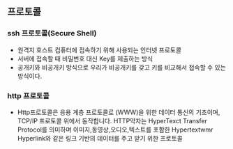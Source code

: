 ## 프로토콜


### ssh 프로토콜(Secure Shell) 

-  원격지 호스트 컴퓨터에 접속하기 위해 사용되는 인터넷 프로토콜 
-  서버에 접속할 때 비밀번호 대신 Key를 제출하는 방식
-  공개키와 비공개키 방식으로 우리가 비공개키를 갖고 키를 비교해서 접속할 수 있는 방식이다.

### http 프로토콜

- Http프로토콜은 응용 계층 프로토콜로  (WWW)을 위한 데이터 통신의 기초이며, TCP/IP 프로토콜 위에서 동작합니다. HTTP약자는 HyperTexct Transfer Protocol를 의미하며
이미지,동영상,오디오,텍스트를 포함한 Hypertextwmr Hyperlink와 같은 링크 기반의 데이터를 주고 받기 위한 프로토콜 